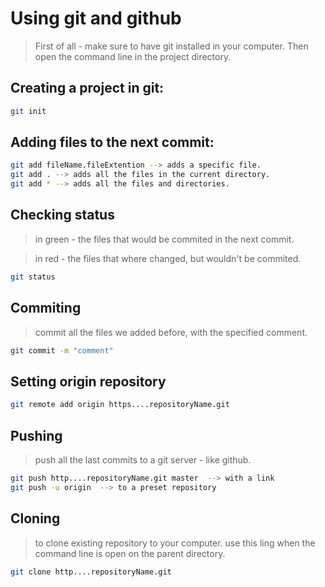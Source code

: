 # Using git and github

> First of all - make sure to have git installed in your computer.
> Then open the command line in the project directory.

## Creating a project in git:
```sh
git init
```
## Adding files to the next commit:
```sh
git add fileName.fileExtention --> adds a specific file.
git add . --> adds all the files in the current directory.
git add * --> adds all the files and directories.
```
## Checking status
> in green - the files that would be commited in the next commit.

> in red - the files that where changed, but wouldn't be commited.
```sh
git status
```

## Commiting
> commit all the files we added before, with the specified comment.
```sh
git commit -m "comment"
```

## Setting origin repository
```sh
git remote add origin https....repositoryName.git
```

## Pushing
> push all the last commits to a git server - like github.
```sh
git push http....repositoryName.git master  --> with a link
git push -u origin  --> to a preset repository
```

## Cloning
> to clone existing repository to your computer.
> use this ling when the command line is open on the parent directory.
```sh
git clone http....repositoryName.git
```
